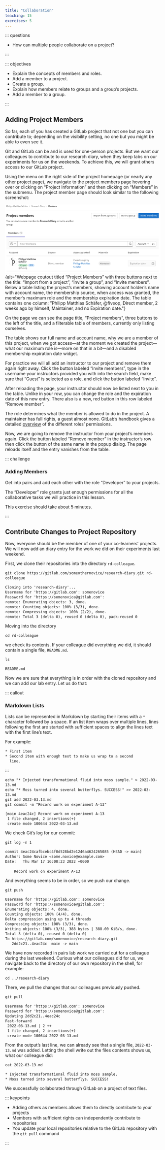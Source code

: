 ```yaml
---
title: "Collaboration"
teaching: 15
exercises: 5
---
```


::: questions

- How can multiple people collaborate on a project?

:::

::: objectives

- Explain the concepts of members and roles.
- Add a member to a project.
- Create a group.
- Explain how members relate to groups and a group’s projects.
- Add a member to a group.

:::

## Adding Project Members

So far, each of you has created a GitLab project that not one but you can
contribute to; depending on the visibility setting, no one but you might be able
to even see it.

Git and GitLab can be and is used for one-person projects. But we want our
colleagues to contribute to our research diary, when they keep tabs on our
experiments for us on the weekends. To achieve this, we will grant others access
to our GitLab project.

Using the menu on the right side of the project homepage (or nearly any other
project page), we navigate to the project members page hovering over or clicking
on “Project Information” and then clicking on “Members” in the submenu. The
project member page should look similar to the following screenshot:

![Project members page](fig/initial-members.png){alt="Webpage coutout titled
“Project Members” with three buttons next to the title: “Import from a project”,
“Invite a group”, and “Invite members”. Below a table listing the project’s
members, showing account holder‘s name with account name, the membership source,
when access was granted, the member’s maximum role and the membership expiration
date. The table contains one column: ”Philipp Matthias Schäfer, @fiveop, Direct
member, 2 weeks ago by himself, Maintainer, and no Expiration date."}

On the page we can see the page title, “Project members”, three buttons to the
left of the title, and a filterable table of members, currently only listing
ourselves.

The table shows our full name and account name, why we are a member of this
project, when we got access—at the moment we created the project—what our
maximum role is—more on that in a bit—and a disabled membership expiration date
widget.

For practice we will all add an instructor to our project and remove them again
right away. Click the button labeled “Invite members”, type in the username your
instructors provided you with into the search field, make sure that “Guest” is
selected as a role, and click the button labeled “Invite”.

After reloading the page, your instructor should now be listed next to you in
the table. Unlike in your row, you can change the role and the expiration date
of this new entry. There also is a new, red button in this row labeled “Remove
member”.

The role determines what the member is allowed to do in the project. A
maintainer has full rights, a guest almost none. GitLab’s handbook gives a
detailed [overview](https://docs.gitlab.com/ee/user/permissions.html) of the
different roles’ permissions.

Now, we are going to remove the instructor from your project’s members again.
Click the button labeled “Remove member” in the instructor’s row then click the
button of the same name in the popup dialog. The page reloads itself and the
entry vanishes from the table.

::: challenge

### Adding Members

Get into pairs and add each other with the role “Developer” to your projects.

The “Developer” role grants just enough permissions for all the collaborative
tasks we will practice in this lesson.

This exercise should take about 5 minutes.

:::

## Contribute Changes to Project Repository

Now, everyone should be the member of one of your co-learners’ projects. We will
now add an diary entry for the work we did on their experiments last weekend.

First, we clone their repositories into the directory `rd-colleague`.

```
git clone https://gitlab.com/someothernovice/research-diary.git rd-colleague
```
```
Cloning into 'research-diary'...
Username for 'https://gitlab.com': somenovice
Password for 'https://somenovice@gitlab.com':
remote: Enumerating objects: 3, done.
remote: Counting objects: 100% (3/3), done.
remote: Compressing objects: 100% (2/2), done.
remote: Total 3 (delta 0), reused 0 (delta 0), pack-reused 0
```

Moving into the directory

```
cd rd-colleague
```

we check its contents. If your colleague did everything we did, it should
contain a single file, `README.md`.

```
ls
```
```
README.md
```

Now we are sure that everything is in order with the cloned repository and we
can add our lab entry. Let us do that:

::: callout

### Markdown Lists

Lists can be represented in Markdown by starting their items with a `*`
character followed by a space. If an list item wraps over multiple lines, lines
following the first are started with sufficient spaces to align the lines text
with the first line’s text.

For example:

```
* First item
* Second item with enough text to make us wrap to a second
  line.
```

:::

```
echo "* Injected transformational fluid into moss sample." > 2022-03-13.md
echo "* Moss turned into several butterflys. SUCCESS!" >> 2022-03-13.md
git add 2022-03.13.md
git commit -m "Record work on experiment A-13"
```
```
[main 4eac24c] Record work on experiment A-13
 1 file changed, 2 insertions(+)
 create mode 100644 2022-03-13.md
```

We check Git’s log for our commit:

```
git log -n 1
```
```
commit 4eac24cafbcebc4f0d528bd2e1246a4624265085 (HEAD -> main)
Author: Some Novice <some.novice@example.com>
Date:   Thu Mar 17 16:00:23 2022 +0000

    Record work on experiment A-13
```

And everything seems to be in order, so we push our change.

```
git push
```
```
Username for 'https://gitlab.com': somenovice
Password for 'https://somenovice@gitlab.com':
Enumerating objects: 4, done.
Counting objects: 100% (4/4), done.
Delta compression using up to 4 threads
Compressing objects: 100% (3/3), done.
Writing objects: 100% (3/3), 388 bytes | 388.00 KiB/s, done.
Total 3 (delta 0), reused 0 (delta 0)
To https://gitlab.com/somenovice/research-diary.git
   2dd2c21..4eac24c  main -> main
```

We have now recorded in pairs lab work we carried out for a colleague during the
last weekend. Curious what our colleagues did for us, we navigate back to the
directory of our own repository in the shell, for example:

```
cd ../research-diary
```

There, we pull the changes that our colleagues previously pushed.

```
git pull
```
```
Username for 'https://gitlab.com': somenovice
Password for 'https://somenovice@gitlab.com':
Updating 2dd2c21..4eac24c
Fast-forward
 2022-03-13.md | 2 ++
 1 file changed, 2 insertions(+)
 create mode 100644 2022-03-13.md
```

From the output’s last line, we can already see that a single file,
`2022-03-13.md` was added. Letting the shell write out the files contents shows
us, what our colleague did:

```
cat 2022-03-13.md
```
```
* Injected transformational fluid into moss sample.
* Moss turned into several butterflys. SUCCESS!
```

We successfully collaborated through GitLab on a project of text files.

::: keypoints

- Adding others as members allows them to directly contribute to your projects
- Members with sufficient rights can independently contribute to repositories
- You update your local repositories relative to the GitLab repository with the `git pull` command

:::

